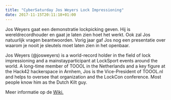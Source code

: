 ```yaml
---
title: "CyberSaturday Jos Weyers Lock Impressioning"
date: 2017-11-15T20:11:18+01:00
---
```

Jos Weyers gaat een demonstratie lockpicking geven. Hij is wereldrecordhouder en gaat je laten zien hoet het werkt. Ook zal Jos natuurlijk vragen beantwoorden. Vorig jaar gaf Jos nog een presentatie over waarom je nooit je sleutels moet laten zien in het openbaar.

Jos Weyers (@josweyers) is a world-record holder in the field of lock impressioning and a mainstayparticipant at LockSport events around the world. A long-time member of TOOOL in the Netherlands and a key figure at the Hack42 hackerspace in Arnhem, Jos is the Vice-President of TOOOL.nl and helps to oversee that organization and the LockCon conference. Most people know him as the Dutch Kilt guy.

Meer informatie op de [Wiki.](https://tkkrlab.nl/wiki/CyberSaturday_:_Jos_Weyers,_Lock_Impressioning)
